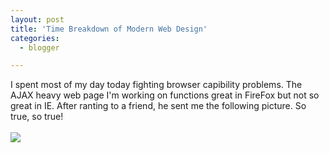 ```yaml
---
layout: post
title: 'Time Breakdown of Modern Web Design'
categories:
  - blogger

---
```


I spent most of my day today fighting browser capibility problems. The AJAX heavy web page I'm working on functions great in FireFox but not so great in IE.  After ranting to a friend, he sent me the following picture.  So true, so true!<br /><br /><img src="http://www.thecave.com/images/blogimages/camembert.png" />
